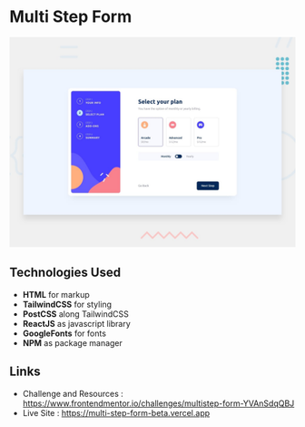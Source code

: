 # Multi Step Form

![Design preview for the News Homepage coding challenge](./design/desktop-preview.jpg)

## Technologies Used

- **HTML** for markup
- **TailwindCSS** for styling
- **PostCSS** along TailwindCSS
- **ReactJS** as javascript library
- **GoogleFonts** for fonts
- **NPM** as package manager

## Links

- Challenge and Resources : https://www.frontendmentor.io/challenges/multistep-form-YVAnSdqQBJ
- Live Site : https://multi-step-form-beta.vercel.app
